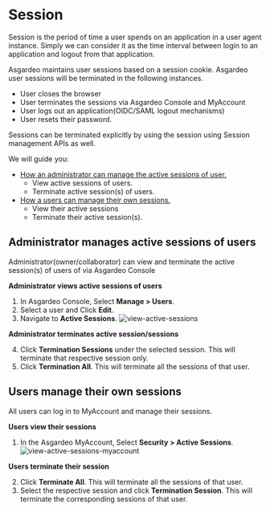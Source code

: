 # Session

Session is the period of time a user spends on an application in a user agent instance. Simply we can consider it as the time interval between login to an application and logout from that application. 

Asgardeo maintains user sessions based on a session cookie. Asgardeo user sessions will be terminated in the following instances.
 - User closes the browser
 - User terminates the sessions via Asgardeo Console and MyAccount
 - User logs out an application(OIDC/SAML logout mechanisms) 
 - User resets their password.
 
 Sessions can be terminated explicitly by using the session using Session management APIs as well.

We will guide you:
- [How an administrator can manage the active sessions of user.](#administrator-manages-active-sessions-of-users)
  - View active sessions of users.
  - Terminate active session(s) of users.
- [How a users can manage their own sessions.](#users-manage-their-own-sessions)
  - View their active sessions
  - Terminate their active session(s).

## Administrator manages active sessions of users

Administrator(owner/collaborator) can view and terminate the active session(s) of users of via Asgardeo Console

**Administrator views active sessions of users**

 1. In Asgardeo Console, Select **Manage > Users**.
 2. Select a user and Click **Edit**.
 3. Navigate to **Active Sessions**.
    <img :src="$withBase('/assets/img/guides/users/view-active-sessions.png')" alt="view-active-sessions">
    
    
**Administrator terminates active session/sessions**

 4. Click  **Termination Sessions** under the selected session. This will terminate that respective session only.
 5. Click **Termination All**. This will terminate all the sessions of that user.

## Users manage their own sessions

All users can log in to MyAccount and manage their sessions.

**Users view their sessions**
 1. In the Asgardeo MyAccount, Select **Security > Active Sessions**.
    <img :src="$withBase('/assets/img/guides/users/active-sessions-myaccount.png')" alt="view-active-sessions-myaccount">

**Users terminate their session**
 
 2. Click  **Terminate All**. This will terminate all the sessions of that user.
 3. Select the respective session and click **Termination Session**. This will terminate the corresponding sessions of that user.
